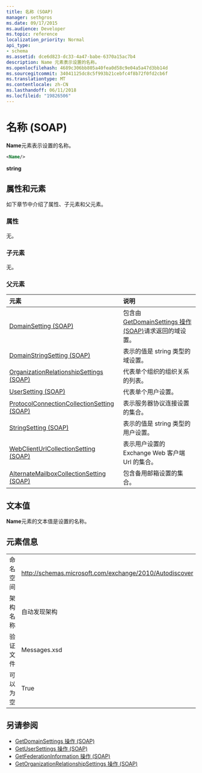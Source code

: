 ```yaml
---
title: 名称 (SOAP)
manager: sethgros
ms.date: 09/17/2015
ms.audience: Developer
ms.topic: reference
localization_priority: Normal
api_type:
- schema
ms.assetid: dce6d823-dc33-4a47-babe-6370a15ac7b4
description: Name 元素表示设置的名称。
ms.openlocfilehash: 4689c306bb805a40fea0d58c9e04a5a47d3bb14d
ms.sourcegitcommit: 34041125dc8c5f993b21cebfc4f8b72f0fd2cb6f
ms.translationtype: MT
ms.contentlocale: zh-CN
ms.lasthandoff: 06/11/2018
ms.locfileid: "19826506"
---
```

# <a name="name-soap"></a>名称 (SOAP)

**Name**元素表示设置的名称。 
  
```XML
<Name/>
```

**string**

## <a name="attributes-and-elements"></a>属性和元素

如下章节中介绍了属性、子元素和父元素。
  
### <a name="attributes"></a>属性

无。
  
### <a name="child-elements"></a>子元素

无。
  
### <a name="parent-elements"></a>父元素

|**元素**|**说明**|
|:-----|:-----|
|[DomainSetting (SOAP)](domainsetting-soap.md) <br/> |包含由[GetDomainSettings 操作 (SOAP)](getdomainsettings-operation-soap.md)请求返回的域设置。  <br/> |
|[DomainStringSetting (SOAP)](domainstringsetting-soap.md) <br/> |表示的值是 string 类型的域设置。  <br/> |
|[OrganizationRelationshipSettings (SOAP)](organizationrelationshipsettings-soap.md) <br/> |代表单个组织的组织关系的列表。  <br/> |
|[UserSetting (SOAP)](usersetting-soap.md) <br/> |代表单个用户设置。  <br/> |
|[ProtocolConnectionCollectionSetting (SOAP)](protocolconnectioncollectionsetting-soap.md) <br/> |表示服务器协议连接设置的集合。  <br/> |
|[StringSetting (SOAP)](stringsetting-soap.md) <br/> |表示的值是 string 类型的用户设置。  <br/> |
|[WebClientUrlCollectionSetting (SOAP)](webclienturlcollectionsetting-soap.md) <br/> |表示用户设置的 Exchange Web 客户端 Url 的集合。  <br/> |
|[AlternateMailboxCollectionSetting (SOAP)](alternatemailboxcollectionsetting-soap.md) <br/> |包含备用邮箱设置的集合。  <br/> |
   
## <a name="text-value"></a>文本值

**Name**元素的文本值是设置的名称。 
  
## <a name="element-information"></a>元素信息

|||
|:-----|:-----|
|命名空间  <br/> |http://schemas.microsoft.com/exchange/2010/Autodiscover  <br/> |
|架构名称  <br/> |自动发现架构  <br/> |
|验证文件  <br/> |Messages.xsd  <br/> |
|可以为空  <br/> |True  <br/> |
   
## <a name="see-also"></a>另请参阅

- [GetDomainSettings 操作 (SOAP)](getdomainsettings-operation-soap.md)
- [GetUserSettings 操作 (SOAP)](getusersettings-operation-soap.md)
- [GetFederationInformation 操作 (SOAP)](getfederationinformation-operation-soap.md)
- [GetOrganizationRelationshipSettings 操作 (SOAP)](getorganizationrelationshipsettings-operation-soap.md)

